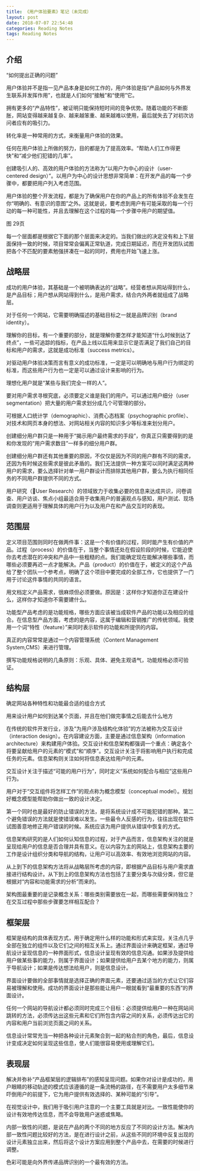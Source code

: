 ```yaml
---
title: 《用户体验要素》笔记（未完成）
layout: post
date: 2018-07-07 22:54:48
categories: Reading Notes
tags: Reading Notes
---
```


## 介绍

“如何提出正确的问题”

用户体验并不是指一见产品本身是如何工作的，用户体验是指“产品如何与外界发生联系并发挥作用”，也就是人们如何“接触”和“使用”它。

拥有更多的“产品特性”，被证明只能保持短时间的竞争优势。随着功能的不断膨胀，网站变得越来越复杂、越来越笨重、越来越难以使用，最后就失去了对初次访问者应有的吸引力。

转化率是一种常用的方式，来衡量用户体验的效果。

任何在用户体验上所做的努力，目的都是为了提高效率。“帮助人们工作得更快”和“减少他们犯错的几率”。

创建吸引人的、高效的用户体验的方法称为“以用户为中心的设计（user-centered design）”。以用户为中心的设计思想非常简单：在开发产品的每一个步骤中，都要把用户列入考虑范围。

用户体验的整个开发流程，都是为了确保用户在你的产品上的所有体验不会发生在你“明确的、有意识的意图”之外。这就是说，要考虑到用户有可能采取的每一个行动的每一种可能性，并且去理解在这个过程的每一个步骤中用户的期望值。

图 29页

每一个层面都是根据它下面的那个层面来决定的。当我们做出的决定没有和上下层面保持一致的时候，项目常常会偏离正常轨道，完成日期延迟，而在开发团队试图把各个不匹配的要素勉强拼凑在一起的同时，费用也开始飞速上涨。


## 战略层

成功的用户体验，其基础是一个被明确表达的“战略”。经营者想从网站得到什么，是产品目标；用户想从网站得到什么，是用户需求，结合内外两者就组成了战略层。

对于任何一个网站，它需要明确描述的基础目标之一就是品牌识别（brand identity）。

理解你的目标，有一个重要的部分，就是理解你要怎样才能知道“什么时候到达了终点”，一些可追踪的指标，在产品上线以后用来显示它是否满足了我们自己的目标和用户的需求，这就是成功标准（success metrics）。

对驱动用户体验决策而言有意义的成功标准，一定是可以明确地与用户行为绑定的标准，而这些用户行为也一定是可以通过设计来影响的行为。

理想化用户就是“某些与我们完全一样的人”。

要对用户需求寻根究底，必须要定义谁是我们的用户。可以通过用户细分（user segmentation）把大量的用户需求划分成几个可管理的部分。

可根据人口统计学（demographic）、消费心态档案（psychographic profile）、对技术和网页本身的想法、对网站相关内容的知识多少等标准来划分用户。

创建细分用户群只是一种用于“揭示用户最终需求的手段”，你真正只需要得到的是和你发现的“用户需求数目”一样多的细分用户群。

创建细分用户群还有其他重要的原因，不仅仅是因为不同的用户群有不同的需求，还因为有时候这些需求是彼此矛盾的。我们无法提供一种方案可以同时满足这两种用户的需求，要么选择针对单一用户群设计而排除其他用户群，要么为执行相同任务的不同用户群提供不同的方式。

用户研究（User Research）的领域致力于收集必要的信息来达成共识，问卷调查、用户访谈、焦点小组最适合用于收集用户的普遍观点与感知，用户测试、现场调查则更适用于理解具体的用户行为以及用户在和产品交互时的表现。

## 范围层

定义项目范围则同时在做两件事：这是一个有价值的过程，同时能产生有价值的产品。过程（process）的价值在于，当整个事情还处在假设阶段的时候，它能迫使你去考虑潜在的冲突和产品中一些粗糙的点。我们能确定现在能解决哪些事情，而哪些必须要再迟一点才能解决。产品（product）的价值在于，被定义的这个产品给了整个团队一个参考点，明确了这个项目中要完成的全部工作，它也提供了一门用于讨论这件事情的共同的语言。

用文档定义产品需求，很麻烦但必须要做。原因是：这样你才知道你正在建设什么，这样你才知道你不需要建什么。

功能型产品考虑的是功能规格，哪些方面应该被当成软件产品的功能以及相应的组合。在信息型产品方面，考虑的是内容，这属于编辑和营销推广的传统领域。我使用一个词“特性（feature）”来同时表示软件的功能和所提供的内容。

真正的内容常常是通过一个内容管理系统（Content Management System,CMS）来进行管理。

撰写功能规格说明的几条原则：乐观、具体、避免主观语气，功能规格必须可验证。

## 结构层

确定网站各种特性和功能最合适的组合方式

用来设计用户如何到达某个页面，并且在他们做完事情之后能去什么地方

在传统的软件开发行业，涉及“为用户涉及结构化体验”的方法被称为交互设计（interaction design）。在内容建设方面，主要是通过信息架构（information architecture）来构建用户体验。交互设计和信息架构都强调一个重点：确定各个将要呈献给用户的元素的“模式”和“顺序”。交互设计关注于将影响用户执行和完成任务的元素。信息架构则关注如何将信息表达给用户的元素。

交互设计关注于描述“可能的用户行为”，同时定义“系统如何配合与相应”这些用户行为。

用户对于“交互组件将怎样工作”的观点称为概念模型（conceptual model）。规划好概念模型能帮助你做出一致的设计决定。

第一个同时也是最好的防止错误的方法，是将系统设计成不可能犯错的那种。第二个避免错误的方法就是使错误难以发生。一些最令人反感的行为，往往出现在软件试图善意地修正用户错误的时候。系统应该为用户提供从错误中恢复的方式。

信息架构研究的是人们如何认知信息的过程，对于产品而言，信息架构关注的就是呈现给用户的信息是否合理并具有意义。在以内容为主的网站上，信息架构主要的工作是设计组织分类和导航的结构，让用户可以高效率、有效地浏览网站的内容。

从上到下的信息架构方法将从战略层所考虑的内容，即根据产品目标与用户需求直接进行结构设计。从下到上的信息架构方法也包括了主要分类与次级分类，但它是根据对“内容和功能需求的分析”而来的。

架构图最重要的是记录概念关系：哪些类别需要放在一起，而哪些需要保持独立？在交互过程中那些步骤要怎样相互配合？

## 框架层

框架是结构的具体表现方式，用于确定用什么样的功能和形式来实现，关注点几乎全部在独立的组件以及它们之间的相互关系上。通过界面设计来确定框架，通过导航设计呈现信息的一种界面形式，信息设计呈现有效的信息沟通。如果涉及提供给用户做某些事的能力，则属于界面设计；如果提供给用户去某个地方的能力，则属于导航设计；如果是传达想法给用户，则是信息设计。

界面设计要做的全部事情就是选择正确的界面元素，还要通过适当的方式让它们容易被理解和使用。成功的界面设计是那些能让用户一眼就看到“最重要的东西”的界面设计。

任何一个网站的导航设计都必须同时完成三个目标：必须提供给用户一种在网站间跳转的方法，必须传达出这些元素和它们所包含内容之间的关系，必须传达出它的内容和用户当前浏览页面之间的关系。

信息设计常常充当一种把各种设计元素聚合到一起的粘合剂的角色，最后，信息设计变成决定如何呈现这些信息，使人们能很容易使用或理解它们。

## 表现层

解决并弥补“产品框架层的逻辑排布”的感知呈现问题。如果你对设计是成功的，用户眼睛的移动轨迹的模式应该遵循的是一条流畅的路径，在不需要用户太多细节来吓倒用户的前提下，它为用户提供有效选择的、某种可能的“引导”。

在视觉设计中，我们用于吸引用户注意的一个主要工具就是对比。一致性能使你的设计有效地传达信息，而不会导致用户迷惑或焦略。

内部一致性的问题，是说在产品的两个不同的地方反应了不同的设计方法。解决内部一致性问题比较好的方法，是在进行设计之前，从这些不同的环境中反复出现的设计元素独立出来，然后将这个设计方案应用到整个产品中去，在需要的时候进行调整。

色彩可能是向外界传递品牌识别的一个最有效的方法。

